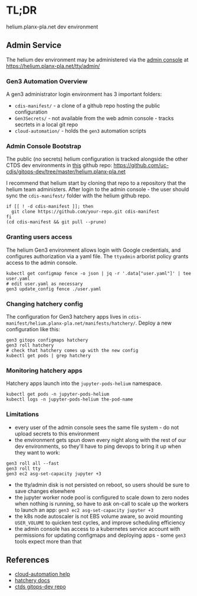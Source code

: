 # TL;DR

helium.planx-pla.net dev environment

## Admin Service

The helium dev environment may be administered via the [admin console](https://helium.planx-pla.net/tty/admin/)
at https://helium.planx-pla.net/tty/admin/ 

### Gen3 Automation Overview

A gen3 administrator login environment has 3 important folders:

* `cdis-manifest/` - a clone of a github repo hosting the public configuration
* `Gen3Secrets/` - not available from the web admin console - tracks secrtets in a local git repo
* `cloud-automation/` - holds the `gen3` automation scripts

### Admin Console Bootstrap

The public (no secrets) helium configuration is tracked alongside the other CTDS dev environments in [this](https://github.com/uc-cdis/gitops-dev/tree/master/helium.planx-pla.net) github repo: https://github.com/uc-cdis/gitops-dev/tree/master/helium.planx-pla.net

I recommend that helium start by cloning that repo to a repository that the helium team administers.
After login to the admin console - the user should sync the `cdis-manifest/` folder 
with the helium github repo.

```
if [[ ! -d cdis-manifest ]]; then
  git clone https://github.com/your-repo.git cdis-manifest
fi
(cd cdis-manifest && git pull --prune)
```

### Granting users access

The helium Gen3 environment allows login with Google credentials,
and configures authorization via a yaml file.
The `ttyadmin` arborist policy grants access to the admin console.

```
kubectl get configmap fence -o json | jq -r '.data["user.yaml"]' | tee user.yaml
# edit user.yaml as necessary
gen3 update_config fence ./user.yaml
```

### Changing hatchery config

The configuration for Gen3 hatchery apps lives in `cdis-manifest/helium.planx-pla.net/manifests/hatchery/`.
Deploy a new configuration like this:
```
gen3 gitops configmaps hatchery
gen3 roll hatchery
# check that hatchery comes up with the new config
kubectl get pods | grep hatchery
```

### Monitoring hatchery apps

Hatchery apps launch into the `jupyter-pods-helium` namespace.
```
kubectl get pods -n jupyter-pods-helium
kubectl logs -n jupyter-pods-helium the-pod-name
```


### Limitations

* every user of the admin console sees the same file system - do not upload secrets to this environment
* the environment gets spun down every night along with the rest of our dev environments, so they'll have to ping devops to bring it up when they want to work: 
```
gen3 roll all --fast
gen3 roll tty
gen3 ec2 asg-set-capacity jupyter +3
```

* the tty/admin disk is not persisted on reboot, so users should be sure to save changes elsewhere
* the jupyter worker node pool is configured to scale down to zero nodes when nothing is running, so have to ask on-call to scale up the workers to launch an app: `gen3 ec2 asg-set-capacity jupyter +3`
* the k8s node autoscaler is not EBS volume aware, so avoid mounting `USER_VOLUME` to quicken test cycles, and improve scheduling efficiency
* the admin console has access to a kubernetes service account with permissions for updating configmaps and deploying apps - some `gen3` tools expect more than that

## References

* [cloud-automation help](https://github.com/uc-cdis/cloud-automation/tree/master/doc)
* [hatchery docs](https://github.com/uc-cdis/hatchery)
* [ctds gitops-dev repo](https://github.com/uc-cdis/gitops-dev)

